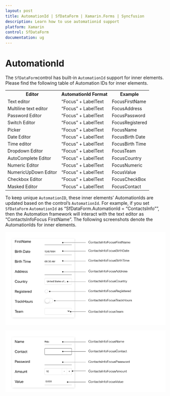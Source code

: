 ```yaml
---
layout: post
title: AutomationId | SfDataForm | Xamarin.Forms | Syncfusion
description: Learn how to use automationid support
platform: Xamarin
control: SfDataForm
documentation: ug
---
```


# AutomationId

The `SfDataForm`control has built-in `AutomationId` support for inner elements. Please find the following table of Automation IDs for inner elements.

<table>
<tr>
<th align="center" >Editor</th>
<th align="center" >AutomationId Format</th>
<th align="center" >Example</th>
</tr>

<tr>
<td>Text editor</td>
<td>“Focus” + LabelText</td>
<td>FocusFirstName</td>
</tr>

<tr>
<td>Multiline text editor</td>
<td>“Focus” + LabelText</td>
<td>FocusAddress</td>
</tr>

<tr>
<td>Password Editor</td>
<td>“Focus” + LabelText</td>
<td>FocusPassword</td>
</tr>

<tr>
<td>Switch Editor</td>
<td>“Focus” + LabelText</td>
<td>FocusRegistered</td>
</tr>

<tr>
<td>Picker</td>
<td>“Focus” + LabelText</td>
<td>FocusName</td>
</tr>

<tr>
<td>Date Editor</td>
<td>“Focus” + LabelText</td>
<td>FocusBirth Date</td>
</tr>

<tr>
<td>Time editor</td>
<td>“Focus” + LabelText</td>
<td>FocusBirth Time</td>
</tr>

<tr>
<td>Dropdown Editor</td>
<td>“Focus” + LabelText</td>
<td>FocusTeam</td>
</tr>

<tr>
<td>AutoComplete Editor</td>
<td>“Focus” + LabelText</td>
<td>FocusCountry</td>
</tr>

<tr>
<td>Numeric Editor</td>
<td>“Focus” + LabelText</td>
<td>FocusNumeric</td>
</tr>

<tr>
<td>NumericUpDown Editor</td>
<td>“Focus” + LabelText</td>
<td>FocusValue</td>
</tr>

<tr>
<td>Checkbox Editor</td>
<td>“Focus” + LabelText</td>
<td>FocusCheckBox</td>
</tr>

<tr>
<td>Masked Editor</td>
<td>“Focus” + LabelText</td>
<td>FocusContact</td>
</tr>

</table>

To keep unique `AutomationID`, these inner elements’ AutomationIds are updated based on the control’s `AutomationId`.  For example, if you set `SfDataForm` `AutomationId` as “SfDataForm.AutomationId = “ContactsInfo””, then the Automation framework will interact with the text editor as “ContactsInfoFocus FirstName”. The following screenshots denote the AutomationIds for inner elements.

![AutomationId support in Xamarin.Forms DataForm](SfDataForm_images/xamarin-forms-dataform-automationid.png)

![AutomationId support in Xamarin.Forms DataForm](SfDataForm_images/xamarin-forms-dataform-automation-id.png)
